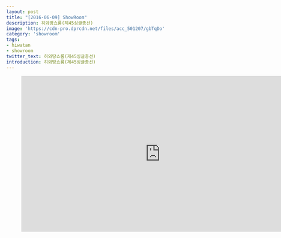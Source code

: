 ```yaml
---
layout: post
title: "[2016-06-09] ShowRoom"
description: 히와땅쇼룸(제45싱글총선)
image: 'https://cdn-pro.dprcdn.net/files/acc_501207/gbTqDo'
category: 'showroom'
tags:
- hiwatan
- showroom
twitter_text: 히와땅쇼룸(제45싱글총선)
introduction: 히와땅쇼룸(제45싱글총선)
---
```

<figure class="video_container">
<iframe width="740" height="416" src="https://serviceapi.nmv.naver.com/flash/convertIframeTag.nhn?vid=EB78D7217B2157BB453520B7933A170CBA14&outKey=V128abf3b74091a65306d4942abb4ce7e03361db77890677d16d14942abb4ce7e0336" frameborder="no" scrolling="no"></iframe>
</figure>
